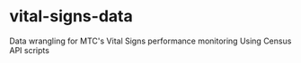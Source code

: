 # vital-signs-data
Data wrangling for MTC's Vital Signs performance monitoring
Using Census API scripts

